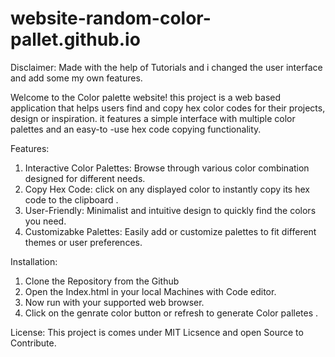 # website-random-color-pallet.github.io

Disclaimer: Made with the help of Tutorials and i changed the user interface and add some my own features.
 
Welcome to the Color palette website!
this project is a web based application that helps users find and copy hex color codes for their projects, design or  inspiration. it features a simple interface with multiple color palettes and an easy-to -use hex code copying functionality.

Features:
1. Interactive Color Palettes:  Browse through various color combination designed for different needs.
2. Copy Hex Code: click on any displayed color to instantly copy its hex code to the clipboard .
3. User-Friendly: Minimalist and intuitive design to quickly find the colors you need.
4. Customizabke Palettes: Easily add or customize palettes to fit different themes or user preferences.

Installation:
1. Clone the Repository from the Github
2. Open the Index.html in your local Machines with Code editor.
3. Now run with your supported web browser.
4. Click on the genrate color button or refresh to generate Color palletes .

License:
This project is comes under MIT Licsence and open Source to Contribute.